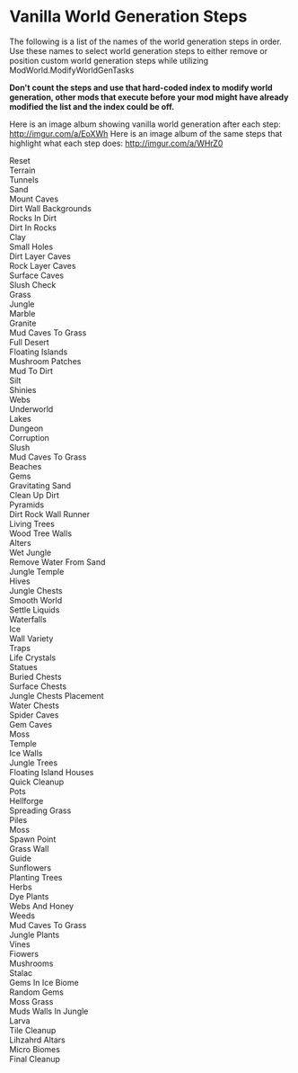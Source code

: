 # Vanilla World Generation Steps

The following is a list of the names of the world generation steps in order. Use these names to select world generation steps to either remove or position custom world generation steps while utilizing ModWorld.ModifyWorldGenTasks

**Don't count the steps and use that hard-coded index to modify world generation, other mods that execute before your mod might have already modified the list and the index could be off.**

Here is an image album showing vanilla world generation after each step: http://imgur.com/a/EoXWh
Here is an image album of the same steps that highlight what each step does: http://imgur.com/a/WHrZ0

Reset                                      
Terrain                                    
Tunnels                                    
Sand                                       
Mount Caves                                
Dirt Wall Backgrounds                      
Rocks In Dirt                              
Dirt In Rocks                              
Clay                                       
Small Holes                                
Dirt Layer Caves                           
Rock Layer Caves                           
Surface Caves                              
Slush Check                                
Grass                                      
Jungle                                     
Marble                                     
Granite                                    
Mud Caves To Grass                         
Full Desert                                
Floating Islands                           
Mushroom Patches                           
Mud To Dirt                                
Silt                                       
Shinies                                    
Webs                                       
Underworld                                 
Lakes                                      
Dungeon                                    
Corruption                                 
Slush                                      
Mud Caves To Grass                         
Beaches                                    
Gems                                       
Gravitating Sand                           
Clean Up Dirt                              
Pyramids                                   
Dirt Rock Wall Runner                      
Living Trees                               
Wood Tree Walls                            
Alters                                     
Wet Jungle                                 
Remove Water From Sand                     
Jungle Temple                              
Hives                                      
Jungle Chests                              
Smooth World                               
Settle Liquids                             
Waterfalls                                 
Ice                                        
Wall Variety                               
Traps                                      
Life Crystals                              
Statues                                    
Buried Chests                              
Surface Chests                             
Jungle Chests Placement                    
Water Chests                               
Spider Caves                               
Gem Caves                                  
Moss                                       
Temple                                     
Ice Walls                                  
Jungle Trees                               
Floating Island Houses                     
Quick Cleanup                              
Pots                                       
Hellforge                                  
Spreading Grass                            
Piles                                      
Moss                                       
Spawn Point                                
Grass Wall                                 
Guide                                      
Sunflowers                                 
Planting Trees                             
Herbs                                      
Dye Plants                                 
Webs And Honey                             
Weeds                                      
Mud Caves To Grass                         
Jungle Plants                              
Vines                                      
Fiowers                                    
Mushrooms                                  
Stalac                                     
Gems In Ice Biome                          
Random Gems                                
Moss Grass                                 
Muds Walls In Jungle                      
Larva                                      
Tile Cleanup                               
Lihzahrd Altars                            
Micro Biomes                               
Final Cleanup                              